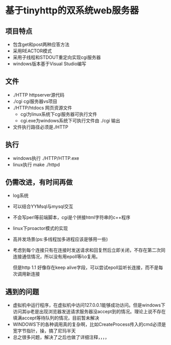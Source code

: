 # 基于tinyhttp的双系统web服务器

## 项目特点

- 包含get和post两种应答方法
- 采用REACTOR模式
- 采用子线程和STDOUT重定向实现cgi服务器
- windows版本基于Visual Studio编写



## 文件

- ./HTTP httpserver源代码
- ./cgi cgi服务器vs项目
- ./HTTP/htdocs 网页资源文件
  - cgi为linux系统下cgi服务器可执行文件
  - cgi.exe为windows系统下可执行文件由 ./cgi 输出
- 文件执行路径必须是./HTTP





## 执行

- windows执行 ./HTTP/HTTP.exe
- linux执行 make  ./httpd



## 仍需改进，有时间再做

- log系统

- 可以结合YYMsql与mysql交互

- 不会写perl等前端脚本，cgi是个拼接html字符串的c++程序

- linux下proactor模式的实现

- 高并发场景(ps:多线程加多进程应该是够用一些) 

- 考虑到每个连接只有在连接时发送请求和回复然后立即关闭，不存在第二次同连接通信情况，所以没有用epoll等i\o复用。

  但是http 1.1 好像存在keep alive字段，可以尝试epoll监听长连接，而不是每次调用新连接

## 遇到的问题

- 虚拟机中运行程序，在虚拟机中访问127.0.0.1能够成功访问。但是windows下访问其ip老是出现浏览器发送请求服务器没accept到的情况。理论上说不存在填满accept等待队列的情况，目前暂未解决
- WINDOWS下的各种调用真的复杂啊，比如CreateProcess传入的cmd必须是宽字节指针，操，搞了尼玛半天
- 总之很多问题，解决了之后也做了详细注释，，，，
